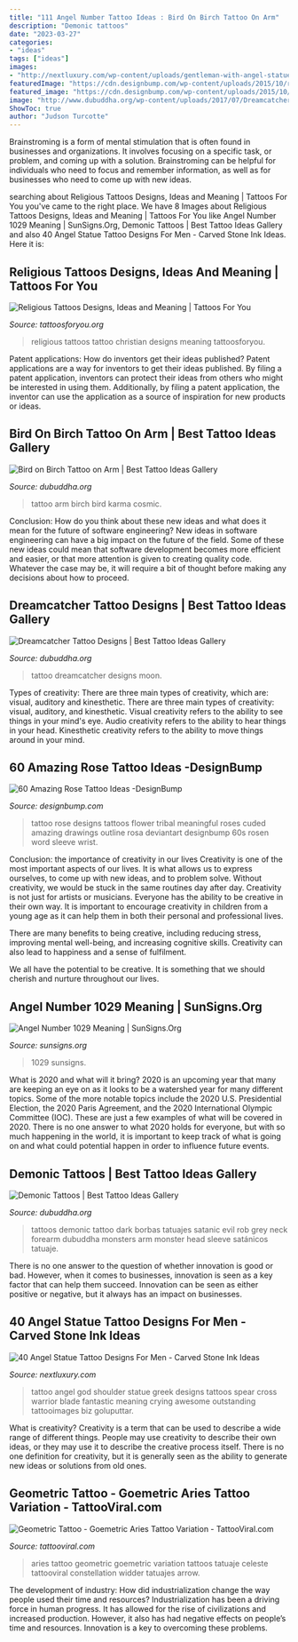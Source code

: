 ```yaml
---
title: "111 Angel Number Tattoo Ideas : Bird On Birch Tattoo On Arm"
description: "Demonic tattoos"
date: "2023-03-27"
categories:
- "ideas"
tags: ["ideas"]
images:
- "http://nextluxury.com/wp-content/uploads/gentleman-with-angel-statue-tattoo-on-back.jpg"
featuredImage: "https://cdn.designbump.com/wp-content/uploads/2015/10/rose_tattoo_design_by_hamysart600_800.jpg"
featured_image: "https://cdn.designbump.com/wp-content/uploads/2015/10/rose_tattoo_design_by_hamysart600_800.jpg"
image: "http://www.dubuddha.org/wp-content/uploads/2017/07/Dreamcatcher-Tattoo-Designs-by-Tattooist-Moon-728x728.jpg"
ShowToc: true
author: "Judson Turcotte"
---
```



Brainstroming is a form of mental stimulation that is often found in businesses and organizations. It involves focusing on a specific task, or problem, and coming up with a solution. Brainstroming can be helpful for individuals who need to focus and remember information, as well as for businesses who need to come up with new ideas.

	

		
searching about Religious Tattoos Designs, Ideas and Meaning | Tattoos For You you've came to the right place. We have 8 Images about Religious Tattoos Designs, Ideas and Meaning | Tattoos For You like Angel Number 1029 Meaning | SunSigns.Org, Demonic Tattoos | Best Tattoo Ideas Gallery and also 40 Angel Statue Tattoo Designs For Men - Carved Stone Ink Ideas. Here it is:
		
    
## Religious Tattoos Designs, Ideas And Meaning | Tattoos For You

<img loading=lazy src="http://www.tattoosforyou.org/wp-content/uploads/2013/09/Best-Religious-Tattoos.jpg" onerror="this.onerror=null;this.src='https://tse4.mm.bing.net/th?id=OIP.wnIAjiofE9Y3GMZo_yGsRwHaJ4&amp;pid=15.1';" alt="Religious Tattoos Designs, Ideas and Meaning | Tattoos For You">

_Source: tattoosforyou.org_

>religious tattoos tattoo christian designs meaning tattoosforyou. 

	

Patent applications: How do inventors get their ideas published?
Patent applications are a way for inventors to get their ideas published. By filing a patent application, inventors can protect their ideas from others who might be interested in using them. Additionally, by filing a patent application, the inventor can use the application as a source of inspiration for new products or ideas.

    
## Bird On Birch Tattoo On Arm | Best Tattoo Ideas Gallery

<img loading=lazy src="http://www.dubuddha.org/wp-content/uploads/2015/06/Bird-on-Birch-Tattoo-on-Arm-by-Cosmic-Karma.jpg" onerror="this.onerror=null;this.src='https://tse2.mm.bing.net/th?id=OIP.Hfb00efIwDzZoNOilesZ2QHaHa&amp;pid=15.1';" alt="Bird on Birch Tattoo on Arm | Best Tattoo Ideas Gallery">

_Source: dubuddha.org_

>tattoo arm birch bird karma cosmic. 

	

Conclusion: How do you think about these new ideas and what does it mean for the future of software engineering?
New ideas in software engineering can have a big impact on the future of the field. Some of these new ideas could mean that software development becomes more efficient and easier, or that more attention is given to creating quality code. Whatever the case may be, it will require a bit of thought before making any decisions about how to proceed.

    
## Dreamcatcher Tattoo Designs | Best Tattoo Ideas Gallery

<img loading=lazy src="http://www.dubuddha.org/wp-content/uploads/2017/07/Dreamcatcher-Tattoo-Designs-by-Tattooist-Moon-728x728.jpg" onerror="this.onerror=null;this.src='https://tse2.mm.bing.net/th?id=OIP.JgChXPjOq71eeuU8njy2LgHaHa&amp;pid=15.1';" alt="Dreamcatcher Tattoo Designs | Best Tattoo Ideas Gallery">

_Source: dubuddha.org_

>tattoo dreamcatcher designs moon. 

	

Types of creativity: There are three main types of creativity, which are: visual, auditory and kinesthetic.
There are three main types of creativity: visual, auditory, and kinesthetic. Visual creativity refers to the ability to see things in your mind's eye. Audio creativity refers to the ability to hear things in your head. Kinesthetic creativity refers to the ability to move things around in your mind.

    
## 60 Amazing Rose Tattoo Ideas -DesignBump

<img loading=lazy src="https://cdn.designbump.com/wp-content/uploads/2015/10/rose_tattoo_design_by_hamysart600_800.jpg" onerror="this.onerror=null;this.src='https://tse2.mm.bing.net/th?id=OIP.xLZtIlXWZZm8P3J1mfgGTQHaJ4&amp;pid=15.1';" alt="60 Amazing Rose Tattoo Ideas -DesignBump">

_Source: designbump.com_

>tattoo rose designs tattoos flower tribal meaningful roses cuded amazing drawings outline rosa deviantart designbump 60s rosen word sleeve wrist. 

	

Conclusion: the importance of creativity in our lives
Creativity is one of the most important aspects of our lives. It is what allows us to express ourselves, to come up with new ideas, and to problem solve. Without creativity, we would be stuck in the same routines day after day.
Creativity is not just for artists or musicians. Everyone has the ability to be creative in their own way. It is important to encourage creativity in children from a young age as it can help them in both their personal and professional lives.

There are many benefits to being creative, including reducing stress, improving mental well-being, and increasing cognitive skills. Creativity can also lead to happiness and a sense of fulfilment.

We all have the potential to be creative. It is something that we should cherish and nurture throughout our lives.

    
## Angel Number 1029 Meaning | SunSigns.Org

<img loading=lazy src="https://www.sunsigns.org/wp-content/uploads/2016/11/Angel_Number_1029.jpg" onerror="this.onerror=null;this.src='https://tse3.mm.bing.net/th?id=OIP.P6kP4F70ziTvy-NMNf1xkQHaD8&amp;pid=15.1';" alt="Angel Number 1029 Meaning | SunSigns.Org">

_Source: sunsigns.org_

>1029 sunsigns. 

	

What is 2020 and what will it bring?
2020 is an upcoming year that many are keeping an eye on as it looks to be a watershed year for many different topics. Some of the more notable topics include the 2020 U.S. Presidential Election, the 2020 Paris Agreement, and the 2020 International Olympic Committee (IOC). These are just a few examples of what will be covered in 2020. There is no one answer to what 2020 holds for everyone, but with so much happening in the world, it is important to keep track of what is going on and what could potential happen in order to influence future events.

    
## Demonic Tattoos | Best Tattoo Ideas Gallery

<img loading=lazy src="http://www.dubuddha.org/wp-content/uploads/2017/10/Demonic-Tattoos-by-Rob-Borbas-728x708.jpg" onerror="this.onerror=null;this.src='https://tse4.mm.bing.net/th?id=OIP.Ike-5Nc-9UJwUQWGYyj5LwHaHM&amp;pid=15.1';" alt="Demonic Tattoos | Best Tattoo Ideas Gallery">

_Source: dubuddha.org_

>tattoos demonic tattoo dark borbas tatuajes satanic evil rob grey neck forearm dubuddha monsters arm monster head sleeve satánicos tatuaje. 

	

There is no one answer to the question of whether innovation is good or bad. However, when it comes to businesses, innovation is seen as a key factor that can help them succeed. Innovation can be seen as either positive or negative, but it always has an impact on businesses.

    
## 40 Angel Statue Tattoo Designs For Men - Carved Stone Ink Ideas

<img loading=lazy src="http://nextluxury.com/wp-content/uploads/gentleman-with-angel-statue-tattoo-on-back.jpg" onerror="this.onerror=null;this.src='https://tse4.mm.bing.net/th?id=OIP.RqZPZoAhob-NpeaouEci7wAAAA&amp;pid=15.1';" alt="40 Angel Statue Tattoo Designs For Men - Carved Stone Ink Ideas">

_Source: nextluxury.com_

>tattoo angel god shoulder statue greek designs tattoos spear cross warrior blade fantastic meaning crying awesome outstanding tattooimages biz goluputtar. 

	

What is creativity?
Creativity is a term that can be used to describe a wide range of different things. People may use creativity to describe their own ideas, or they may use it to describe the creative process itself. There is no one definition for creativity, but it is generally seen as the ability to generate new ideas or solutions from old ones.

    
## Geometric Tattoo - Goemetric Aries Tattoo Variation - TattooViral.com

<img loading=lazy src="https://tattooviral.com/wp-content/uploads/2018/09/Geometric-Tattoo-Goemetric-Aries-Tattoo-Variation.jpg" onerror="this.onerror=null;this.src='https://tse4.mm.bing.net/th?id=OIP.UYfqfh1Orw5GU6tgkQJOgwHaPN&amp;pid=15.1';" alt="Geometric Tattoo - Goemetric Aries Tattoo Variation - TattooViral.com">

_Source: tattooviral.com_

>aries tattoo geometric goemetric variation tattoos tatuaje celeste tattooviral constellation widder tatuajes arrow. 

	

The development of industry: How did industrialization change the way people used their time and resources?
Industrialization has been a driving force in human progress. It has allowed for the rise of civilizations and increased production. However, it also has had negative effects on people’s time and resources. Innovation is a key to overcoming these problems.

